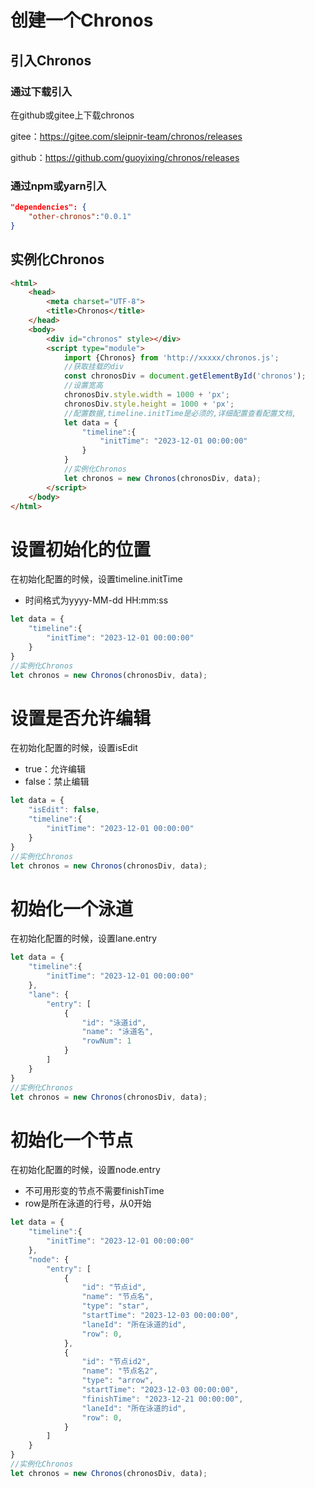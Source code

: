 # 创建一个Chronos

## 引入Chronos

### 通过下载引入

在github或gitee上下载chronos

gitee：https://gitee.com/sleipnir-team/chronos/releases

github：https://github.com/guoyixing/chronos/releases

### 通过npm或yarn引入

```json
"dependencies": {
    "other-chronos":"0.0.1"
}
```

## 实例化Chronos

```html
<html>
    <head>
        <meta charset="UTF-8">
        <title>Chronos</title>
    </head>
    <body>
        <div id="chronos" style></div>
        <script type="module">
            import {Chronos} from 'http://xxxxx/chronos.js';
            //获取挂载的div
            const chronosDiv = document.getElementById('chronos');
            //设置宽高
            chronosDiv.style.width = 1000 + 'px';
            chronosDiv.style.height = 1000 + 'px';
            //配置数据,timeline.initTime是必须的,详细配置查看配置文档,
            let data = {
                "timeline":{
                    "initTime": "2023-12-01 00:00:00"
                }
            }
            //实例化Chronos
            let chronos = new Chronos(chronosDiv, data);
        </script>
    </body>
</html>
```

# 设置初始化的位置

在初始化配置的时候，设置timeline.initTime

* 时间格式为yyyy-MM-dd HH:mm:ss

```js
let data = {
    "timeline":{
        "initTime": "2023-12-01 00:00:00"
    }
}
//实例化Chronos
let chronos = new Chronos(chronosDiv, data);
```



# 设置是否允许编辑

在初始化配置的时候，设置isEdit

* true：允许编辑
* false：禁止编辑

```js
let data = {
    "isEdit": false,
    "timeline":{
        "initTime": "2023-12-01 00:00:00"
    }
}
//实例化Chronos
let chronos = new Chronos(chronosDiv, data);
```

# 初始化一个泳道

在初始化配置的时候，设置lane.entry

```js
let data = {
    "timeline":{
        "initTime": "2023-12-01 00:00:00"
    },
    "lane": {
        "entry": [
            {
                "id": "泳道id",
                "name": "泳道名",
                "rowNum": 1
            }
        ]
    }
}
//实例化Chronos
let chronos = new Chronos(chronosDiv, data);
```

# 初始化一个节点

在初始化配置的时候，设置node.entry

* 不可用形变的节点不需要finishTime
* row是所在泳道的行号，从0开始

```js
let data = {
    "timeline":{
        "initTime": "2023-12-01 00:00:00"
    },
    "node": {
        "entry": [
            {
                "id": "节点id",
                "name": "节点名",
                "type": "star",
                "startTime": "2023-12-03 00:00:00",
                "laneId": "所在泳道的id",
                "row": 0,
            },
            {
                "id": "节点id2",
                "name": "节点名2",
                "type": "arrow",
                "startTime": "2023-12-03 00:00:00",
                "finishTime": "2023-12-21 00:00:00",
                "laneId": "所在泳道的id",
                "row": 0,
            }
        ]
    }
}
//实例化Chronos
let chronos = new Chronos(chronosDiv, data);
```



